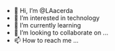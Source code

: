 - 👋 Hi, I’m @LAacerda
- 👀 I’m interested in technology
- 🌱 I’m currently learning 
- 💞️ I’m looking to collaborate on ...
- 📫 How to reach me ...

<!---
LAacerda/LAacerda is a ✨ special ✨ repository because its `README.md` (this file) appears on your GitHub profile.
You can click the Preview link to take a look at your changes.
--->
